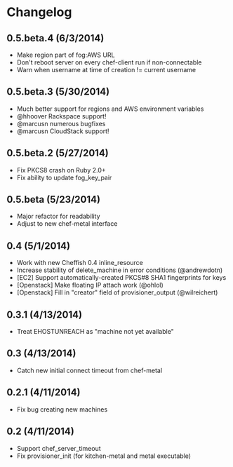 # Changelog

## 0.5.beta.4 (6/3/2014)

- Make region part of fog:AWS URL
- Don't reboot server on every chef-client run if non-connectable
- Warn when username at time of creation != current username

## 0.5.beta.3 (5/30/2014)

- Much better support for regions and AWS environment variables
- @hhoover Rackspace support!
- @marcusn numerous bugfixes
- @marcusn CloudStack support!

## 0.5.beta.2 (5/27/2014)

- Fix PKCS8 crash on Ruby 2.0+
- Fix ability to update fog_key_pair

## 0.5.beta (5/23/2014)

- Major refactor for readability
- Adjust to new chef-metal interface

## 0.4 (5/1/2014)

- Work with new Cheffish 0.4 inline_resource
- Increase stability of delete_machine in error conditions (@andrewdotn)
- [EC2] Support automatically-created PKCS#8 SHA1 fingerprints for keys
- [Openstack] Make floating IP attach work (@ohlol)
- [Openstack] Fill in "creator" field of provisioner_output (@wilreichert)

## 0.3.1 (4/13/2014)

- Treat EHOSTUNREACH as "machine not yet available"

## 0.3 (4/13/2014)

- Catch new initial connect timeout from chef-metal

## 0.2.1 (4/11/2014)

- Fix bug creating new machines

## 0.2 (4/11/2014)

- Support chef_server_timeout
- Fix provisioner_init (for kitchen-metal and metal executable)
